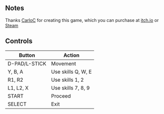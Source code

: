## Notes

Thanks [CarloC](https://carloc.itch.io/the-final-boss) for creating this game, which you can purchase at [itch.io](https://carloc.itch.io/the-final-boss) or [Steam](https://store.steampowered.com/app/1049670/The_Final_Boss)


## Controls

| Button        | Action             |
| ------------- | ------------------ |
| D-PAD/L-STICK | Movement           |
| Y, B, A       | Use skills Q, W, E |
| R1, R2        | Use skills 1, 2    |
| L1, L2, X     | Use skills 7, 8, 9 |
| START         | Proceed            |
| SELECT        | Exit               |
